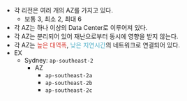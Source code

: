 
- 각 리전은 여러 개의 AZ를 가지고 있다.
	- 보통 3, 최소 2, 최대 6
- 각 AZ는 하나 이상의 Data Center로 이루어져 있다.
- 각 AZ는 분리되어 있어 재난으로부터 동시에 영향을 받지 않는다.
- 각 AZ는 <font color="#d83931">높은 대역폭</font>, <font color="#4bacc6">낮은 지연시간</font>의 네트워크로 연결되어 있다.
- EX
	- Sydney: `ap-southeast-2`
		- AZ
			- `ap-southeast-2a`
			- `ap-southeast-2b`
			- `ap-southeast-2c`